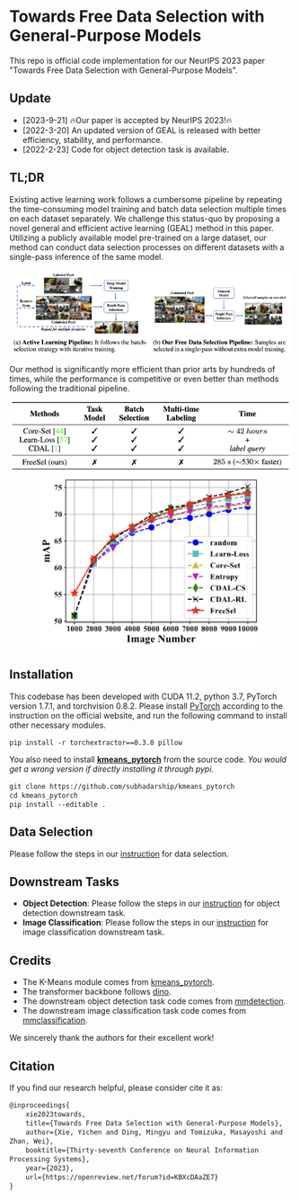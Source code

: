 # Towards Free Data Selection with General-Purpose Models
This repo is official code implementation for our NeurIPS 2023 paper "Towards Free Data Selection with General-Purpose Models". 

## Update
+ [2023-9-21] 🔥Our paper is accepted by NeurIPS 2023!🔥
+ [2022-3-20] An updated version of GEAL is released with better efficiency, stability, and performance.
+ [2022-2-23] Code for object detection task is available.

## TL;DR

Existing active learning work follows a cumbersome pipeline by repeating the time-consuming model training and batch data selection multiple times on each dataset separately. We challenge this status-quo by proposing a novel general and efficient active learning (GEAL) method in this paper. Utilizing a publicly available model pre-trained on a large dataset, our method can conduct data selection processes on different datasets with a single-pass inference of the same model.

<div align="center">
    <img src="figs/pipeline.jpg", width="600">
</div>

Our method is significantly more efficient than prior arts by hundreds of times, while the performance is competitive or even better than methods following the traditional pipeline.
<div align="center">
    <img src="figs/efficiency.jpg", width="600">
</div>

<div align="center">
    <img src="figs/performance.jpg", width="400">
</div>


## Installation

This codebase has been developed with CUDA 11.2, python 3.7, PyTorch version 1.7.1, and torchvision 0.8.2.  Please install [PyTorch](https://pytorch.org/) according to the instruction on the official website, and run the following command to install other necessary modules.

```
pip install -r torchextractor==0.3.0 pillow
```

You also need to install **[ kmeans_pytorch](https://github.com/subhadarship/kmeans_pytorch)** from the source code. *You would get a wrong version if directly installing it through pypi.*

```
git clone https://github.com/subhadarship/kmeans_pytorch
cd kmeans_pytorch
pip install --editable .
```

## Data Selection

Please follow the steps in our [instruction](data_selection) for data selection.

## Downstream Tasks

+ **Object Detection**: Please follow the steps in our [instruction](downstream/detection) for object detection downstream task.
+ **Image Classification**: Please follow the steps in our [instruction](downstream/classification) for image classification downstream task.

## Credits

+ The K-Means module comes from [kmeans_pytorch](https://github.com/subhadarship/kmeans_pytorch).
+ The transformer backbone follows [dino](https://github.com/facebookresearch/dino).
+ The downstream object detection task code comes from [mmdetection](https://github.com/open-mmlab/mmdetection).
+ The downstream image classification task code comes from [mmclassification](https://github.com/open-mmlab/mmclassification).

We sincerely thank the authors for their excellent work!

## Citation

If you find our research helpful, please consider cite it as:
```
@inproceedings{
    xie2023towards,
    title={Towards Free Data Selection with General-Purpose Models},
    author={Xie, Yichen and Ding, Mingyu and Tomizuka, Masayoshi and Zhan, Wei},
    booktitle={Thirty-seventh Conference on Neural Information Processing Systems},
    year={2023},
    url={https://openreview.net/forum?id=KBXcDAaZE7}
}
```
